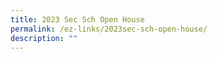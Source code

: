 ```yaml
---
title: 2023 Sec Sch Open House
permalink: /ez-links/2023sec-sch-open-house/
description: ""
---
```

